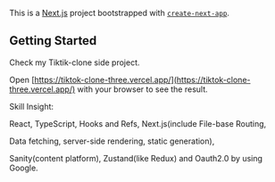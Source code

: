

This is a [Next.js](https://nextjs.org/) project bootstrapped with [`create-next-app`](https://github.com/vercel/next.js/tree/canary/packages/create-next-app).

## Getting Started

Check my Tiktik-clone side project. 

Open [https://tiktok-clone-three.vercel.app/](https://tiktok-clone-three.vercel.app/) with your browser to see the result.

Skill Insight: 

React, TypeScript, Hooks and Refs, Next.js(include File-base Routing, 

Data fetching, server-side rendering, static generation), 

Sanity(content platform), Zustand(like Redux) and Oauth2.0 by using Google.


